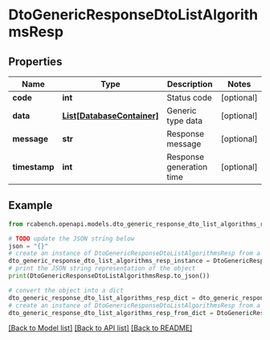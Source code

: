 # DtoGenericResponseDtoListAlgorithmsResp


## Properties

Name | Type | Description | Notes
------------ | ------------- | ------------- | -------------
**code** | **int** | Status code | [optional] 
**data** | [**List[DatabaseContainer]**](DatabaseContainer.md) | Generic type data | [optional] 
**message** | **str** | Response message | [optional] 
**timestamp** | **int** | Response generation time | [optional] 

## Example

```python
from rcabench.openapi.models.dto_generic_response_dto_list_algorithms_resp import DtoGenericResponseDtoListAlgorithmsResp

# TODO update the JSON string below
json = "{}"
# create an instance of DtoGenericResponseDtoListAlgorithmsResp from a JSON string
dto_generic_response_dto_list_algorithms_resp_instance = DtoGenericResponseDtoListAlgorithmsResp.from_json(json)
# print the JSON string representation of the object
print(DtoGenericResponseDtoListAlgorithmsResp.to_json())

# convert the object into a dict
dto_generic_response_dto_list_algorithms_resp_dict = dto_generic_response_dto_list_algorithms_resp_instance.to_dict()
# create an instance of DtoGenericResponseDtoListAlgorithmsResp from a dict
dto_generic_response_dto_list_algorithms_resp_from_dict = DtoGenericResponseDtoListAlgorithmsResp.from_dict(dto_generic_response_dto_list_algorithms_resp_dict)
```
[[Back to Model list]](../README.md#documentation-for-models) [[Back to API list]](../README.md#documentation-for-api-endpoints) [[Back to README]](../README.md)


